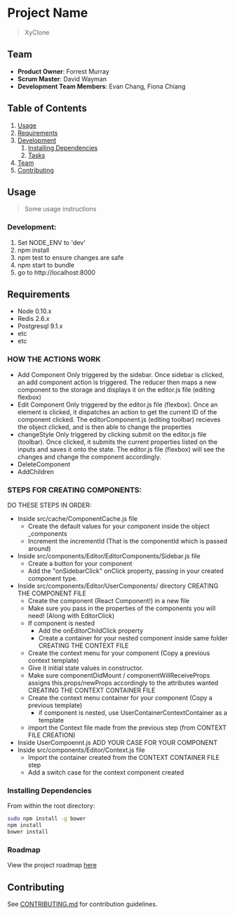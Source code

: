 # Project Name

> XyClone

## Team

  - __Product Owner__: Forrest Murray
  - __Scrum Master__: David Wayman
  - __Development Team Members__: Evan Chang, Fiona Chiang

## Table of Contents

1. [Usage](#Usage)
1. [Requirements](#requirements)
1. [Development](#development)
    1. [Installing Dependencies](#installing-dependencies)
    1. [Tasks](#tasks)
1. [Team](#team)
1. [Contributing](#contributing)

## Usage

> Some usage instructions

### Development:
1) Set NODE_ENV to 'dev'
2) npm install
3) npm test to ensure changes are safe
4) npm start to bundle
5) go to http://localhost:8000


## Requirements

- Node 0.10.x
- Redis 2.6.x
- Postgresql 9.1.x
- etc
- etc

### HOW THE ACTIONS WORK

- Add Component
  Only triggered by the sidebar. Once sidebar is clicked, an add component action is triggered. The reducer then maps a new component to the storage and displays it on the editor.js file (editing flexbox)
- Edit Component
  Only triggered by the editor.js file (flexbox). Once an element is clicked, it dispatches an action to get the current ID of the component clicked. The editorComponent.js (editing toolbar) recieves the object clicked, and is then able to change the properties
- changeStyle
  Only triggered by clicking submit on the editor.js file (toolbar). Once clicked, it submits the current properties listed on the inputs and saves it onto the state. The editor.js file (flexbox) will see the changes and change the component accordingly.
- DeleteComponent
- AddChildren

### STEPS FOR CREATING COMPONENTS:

DO THESE STEPS IN ORDER:

  - Inside src/cache/ComponentCache.js file
    - Create the default values for your component inside the object _components
    - Increment the incrementId (That is the componentId which is passed around)
  - Inside src/components/Editor/EditorComponents/Sidebar.js file
    - Create a button for your component
    - Add the "onSidebarClick" onClick property, passing in your created component type.
  - Inside src/components/Editor/UserComponents/ directory
    CREATING THE COMPONENT FILE
      - Create the component (React Component!) in a new file
      - Make sure you pass in the properties of the components you will need! (Along with EditorClick)
      - If component is nested
        - Add the onEditorChildClick property
        - Create a container for your nested component inside same folder
    CREATING THE CONTEXT FILE
      - Create the context menu for your component (Copy a previous context template)
      - Give it initial state values in constructor.
      - Make sure componentDidMount / componentWillReceiveProps assigns this.props/newProps accordingly to the attributes wanted
    CREATING THE CONTEXT CONTAINER FILE
      - Create the context menu container for your component (Copy a previous template)
        - if component is nested, use UserContainerContextContainer as a template
      - import the Context file made from the previous step (from CONTEXT FILE CREATION)
  - Inside UserCompoennt.js
    ADD YOUR CASE FOR YOUR COMPONENT
  - Inside src/components/Editor/Context.js file
    - Import the container created from the CONTEXT CONTAINER FILE step
    - Add a switch case for the context component created


### Installing Dependencies

From within the root directory:

```sh
sudo npm install -g bower
npm install
bower install
```

### Roadmap

View the project roadmap [here](LINK_TO_PROJECT_ISSUES)


## Contributing

See [CONTRIBUTING.md](CONTRIBUTING.md) for contribution guidelines.
